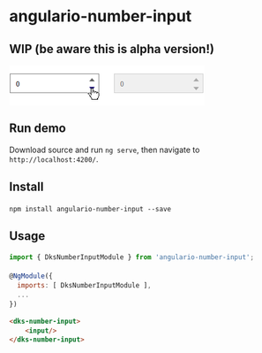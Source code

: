 # angulario-number-input

## WIP (be aware this is alpha version!)

<img src="demo.png" align="center" />

## Run demo

Download source and run `ng serve`, then navigate to `http://localhost:4200/`. 

## Install

``npm install angulario-number-input --save``


## Usage
```javascript
import { DksNumberInputModule } from 'angulario-number-input';

@NgModule({
  imports: [ DksNumberInputModule ],
  ...
})
```

```html
<dks-number-input>
	<input/>    
</dks-number-input>
```
